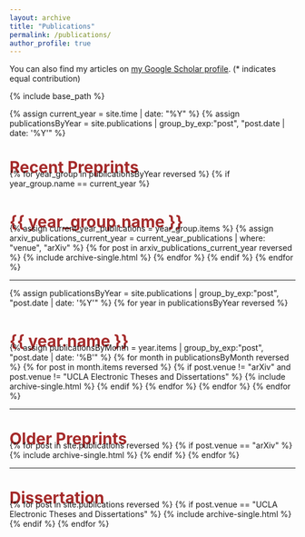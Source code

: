 ```yaml
---
layout: archive
title: "Publications"
permalink: /publications/
author_profile: true
---
```


<!-- {% if author.googlescholar %}
  You can also find my articles on <u><a href="{{author.googlescholar}}">my Google Scholar profile</a>.</u>
{% endif %} -->

You can also find my articles on <a href="https://scholar.google.com/citations?user=YCHJZOMAAAAJ&hl=en" target="_blank">my Google Scholar profile</a>. (* indicates equal contribution)

{% include base_path %}

{% assign current_year = site.time | date: "%Y" %}
{% assign publicationsByYear = site.publications | group_by_exp:"post", "post.date | date: '%Y'" %}

<h1 style="margin: 1.25em 0px -0.5em; padding: 0px; color: brown;">Recent Preprints</h1>
{% for year_group in publicationsByYear reversed %}
  {% if year_group.name == current_year %}
    <h1 style="margin: 1.5em 0px -0.5em; padding: 0px; color: brown;">{{ year_group.name }}</h1>
    {% assign current_year_publications = year_group.items %}
    {% assign arxiv_publications_current_year = current_year_publications | where: "venue", "arXiv" %}
    {% for post in arxiv_publications_current_year reversed %}
      {% include archive-single.html %}
    {% endfor %}
  {% endif %}
{% endfor %}

<hr>
{% assign publicationsByYear = site.publications | group_by_exp:"post", "post.date | date: '%Y'" %}
{% for year in publicationsByYear reversed %}
  <h1 style="margin: 1.5em 0px -0.5em; padding: 0px; color: brown;">{{ year.name }}</h1>
  {% assign publicationsByMonth = year.items | group_by_exp:"post", "post.date | date: '%B'" %}
  {% for month in publicationsByMonth reversed %}
    {% for post in month.items reversed %}
      {% if post.venue != "arXiv" and post.venue != "UCLA Electronic Theses and Dissertations" %}
        {% include archive-single.html %}
      {% endif %}
    {% endfor %}
  {% endfor %}
{% endfor %}

<hr>
<h1 style="margin: 1.25em 0px -0.5em; padding: 0px; color: brown;">Older Preprints</h1>
{% for post in site.publications reversed %}
  {% if post.venue == "arXiv" %}
    {% include archive-single.html %}
  {% endif %}
{% endfor %}

<hr>
<h1 style="margin: 1.25em 0px -0.5em; padding: 0px; color: brown;">Dissertation</h1>
{% for post in site.publications reversed %}
  {% if post.venue == "UCLA Electronic Theses and Dissertations" %}
    {% include archive-single.html %}
  {% endif %}
{% endfor %}

